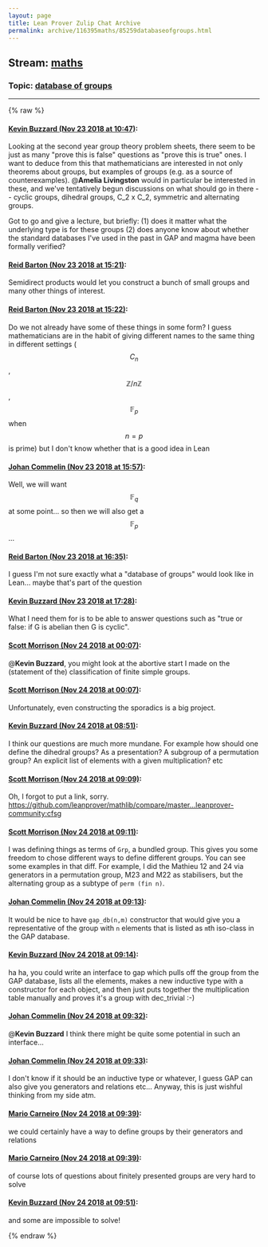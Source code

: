 ```yaml
---
layout: page
title: Lean Prover Zulip Chat Archive 
permalink: archive/116395maths/85259databaseofgroups.html
---
```


## Stream: [maths](index.html)
### Topic: [database of groups](85259databaseofgroups.html)

---


{% raw %}
#### [ Kevin Buzzard (Nov 23 2018 at 10:47)](https://leanprover.zulipchat.com/#narrow/stream/116395-maths/topic/database%20of%20groups/near/148218899):
Looking at the second year group theory problem sheets, there seem to be just as many "prove this is false" questions as "prove this is true" ones. I want to deduce from this that mathematicians are interested in not only theorems about groups, but examples of groups (e.g. as a source of counterexamples). @**Amelia Livingston** would in particular be interested in these, and we've tentatively begun discussions on what should go in there -- cyclic groups, dihedral groups, C_2 x C_2, symmetric and alternating groups.

Got to go and give a lecture, but briefly: (1) does it matter what the underlying type is for these groups (2) does anyone know about whether the standard databases I've used in the past in GAP and magma have been formally verified?

#### [ Reid Barton (Nov 23 2018 at 15:21)](https://leanprover.zulipchat.com/#narrow/stream/116395-maths/topic/database%20of%20groups/near/148231934):
Semidirect products would let you construct a bunch of small groups and many other things of interest.

#### [ Reid Barton (Nov 23 2018 at 15:22)](https://leanprover.zulipchat.com/#narrow/stream/116395-maths/topic/database%20of%20groups/near/148232015):
Do we not already have some of these things in some form?
I guess mathematicians are in the habit of giving different names to the same thing in different settings ($$C_n$$, $$\mathbb{Z}/n\mathbb{Z}$$, $$\mathbb{F}_p$$ when $$n = p$$ is prime) but I don't know whether that is a good idea in Lean

#### [ Johan Commelin (Nov 23 2018 at 15:57)](https://leanprover.zulipchat.com/#narrow/stream/116395-maths/topic/database%20of%20groups/near/148233793):
Well, we will want $$\mathbb{F}_q$$ at some point... so then we will also get a $$\mathbb{F}_p$$...

#### [ Reid Barton (Nov 23 2018 at 16:35)](https://leanprover.zulipchat.com/#narrow/stream/116395-maths/topic/database%20of%20groups/near/148235984):
I guess I'm not sure exactly what a "database of groups" would look like in Lean... maybe that's part of the question

#### [ Kevin Buzzard (Nov 23 2018 at 17:28)](https://leanprover.zulipchat.com/#narrow/stream/116395-maths/topic/database%20of%20groups/near/148238581):
What I need them for is to be able to answer questions such as "true or false: if G is abelian then G is cyclic".

#### [ Scott Morrison (Nov 24 2018 at 00:07)](https://leanprover.zulipchat.com/#narrow/stream/116395-maths/topic/database%20of%20groups/near/148253284):
@**Kevin Buzzard**, you might look at the abortive start I made on the (statement of the) classification of finite simple groups.

#### [ Scott Morrison (Nov 24 2018 at 00:07)](https://leanprover.zulipchat.com/#narrow/stream/116395-maths/topic/database%20of%20groups/near/148253289):
Unfortunately, even constructing the sporadics is a big project.

#### [ Kevin Buzzard (Nov 24 2018 at 08:51)](https://leanprover.zulipchat.com/#narrow/stream/116395-maths/topic/database%20of%20groups/near/148267459):
I think our questions are much more mundane. For example how should one define the dihedral groups? As a presentation? A subgroup of a permutation group? An explicit list of elements with a given multiplication? etc

#### [ Scott Morrison (Nov 24 2018 at 09:09)](https://leanprover.zulipchat.com/#narrow/stream/116395-maths/topic/database%20of%20groups/near/148268002):
Oh, I forgot to put a link, sorry. https://github.com/leanprover/mathlib/compare/master...leanprover-community:cfsg

#### [ Scott Morrison (Nov 24 2018 at 09:11)](https://leanprover.zulipchat.com/#narrow/stream/116395-maths/topic/database%20of%20groups/near/148268060):
I was defining things as terms of `Grp`, a bundled group. This gives you some freedom to chose different ways to define different groups. You can see some examples in that diff. For example, I did the Mathieu 12 and 24 via generators in a permutation group, M23 and M22 as stabilisers,  but the alternating group as a subtype of `perm (fin n)`.

#### [ Johan Commelin (Nov 24 2018 at 09:13)](https://leanprover.zulipchat.com/#narrow/stream/116395-maths/topic/database%20of%20groups/near/148268109):
It would be nice to have `gap_db(n,m)` constructor that would give you a representative of the group with `n` elements that is listed as `m`th iso-class in the GAP database.

#### [ Kevin Buzzard (Nov 24 2018 at 09:14)](https://leanprover.zulipchat.com/#narrow/stream/116395-maths/topic/database%20of%20groups/near/148268154):
ha ha, you could write an interface to gap which pulls off the group from the GAP database, lists all the elements, makes a new inductive type with a constructor for each object, and then just puts together the multiplication table manually and proves it's a group with dec_trivial :-)

#### [ Johan Commelin (Nov 24 2018 at 09:32)](https://leanprover.zulipchat.com/#narrow/stream/116395-maths/topic/database%20of%20groups/near/148268612):
@**Kevin Buzzard** I think there might be quite some potential in such an interface...

#### [ Johan Commelin (Nov 24 2018 at 09:33)](https://leanprover.zulipchat.com/#narrow/stream/116395-maths/topic/database%20of%20groups/near/148268628):
I don't know if it should be an inductive type or whatever, I guess GAP can also give you generators and relations etc... Anyway, this is just wishful thinking from my side atm.

#### [ Mario Carneiro (Nov 24 2018 at 09:39)](https://leanprover.zulipchat.com/#narrow/stream/116395-maths/topic/database%20of%20groups/near/148268782):
we could certainly have a way to define groups by their generators and relations

#### [ Mario Carneiro (Nov 24 2018 at 09:39)](https://leanprover.zulipchat.com/#narrow/stream/116395-maths/topic/database%20of%20groups/near/148268786):
of course lots of questions about finitely presented groups are very hard to solve

#### [ Kevin Buzzard (Nov 24 2018 at 09:51)](https://leanprover.zulipchat.com/#narrow/stream/116395-maths/topic/database%20of%20groups/near/148269104):
and some are impossible to solve!


{% endraw %}
